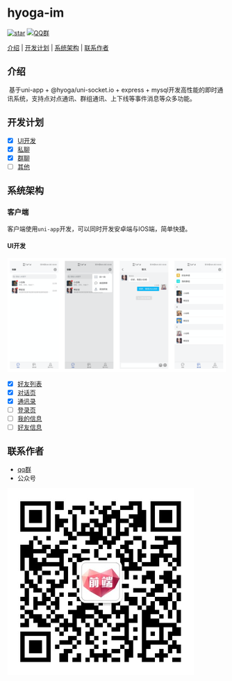 # hyoga-im

[![star](https://img.shields.io/github/stars/AspenLuoQiang/speedy-im?style=social)](https://github.com/AspenLuoQiang/speedy-im)  [![QQ群](https://img.shields.io/badge/QQ%E7%BE%A4-207879913-yellowgreen.svg)](https://jq.qq.com/?_wv=1027&k=9f25XGCW)

[介绍](#介绍) | [开发计划](#开发计划) | [系统架构](#系统架构) | [联系作者](#联系作者)


## 介绍
 基于uni-app + @hyoga/uni-socket.io + express + mysql开发高性能的即时通讯系统，支持点对点通讯、群组通讯、上下线等事件消息等众多功能。


## 开发计划

* [x] [UI开发](#UI开发)
* [x] [私聊](#私聊)
* [x] [群聊](#群聊)
* [ ] [其他](#其他)

## 系统架构

### 客户端

客户端使用`uni-app`开发，可以同时开发安卓端与IOS端，简单快捷。

#### UI开发

![UI图](https://github.com/AspenLuoQiang/speedy-im/blob/master/client/github/images/IM.png?raw=true)

* [x] [好友列表](#好友列表)
* [x] [对话页](#对话页)
* [x] [通讯录](#通讯录)
* [ ] [登录页](#登录页)
* [ ] [我的信息](#我的信息)
* [ ] [好友信息](#好友信息)

## 联系作者

- [qq群](https://jq.qq.com/?_wv=1027&k=9f25XGCW)
- 公众号

![前端小白菜](https://github.com/AspenLuoQiang/speedy-im/blob/master/client/github/images/mp.jpg?raw=true)


